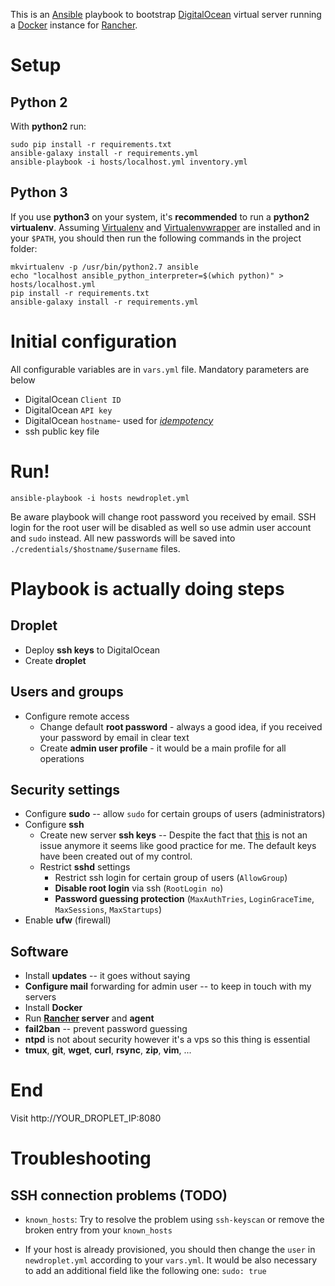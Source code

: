 This is an [Ansible](http://ansible.com) playbook to bootstrap [DigitalOcean](https://www.digitalocean.com/) virtual server running a [Docker](https://www.docker.com/) instance for [Rancher](http://www.rancher.io/).

# Setup

## Python 2
With **python2** run:
```
sudo pip install -r requirements.txt
ansible-galaxy install -r requirements.yml
ansible-playbook -i hosts/localhost.yml inventory.yml
```

## Python 3
If you use **python3** on your system, it's **recommended** to run a **python2 virtualenv**. Assuming [Virtualenv](http://virtualenv.readthedocs.org/en/latest/) and [Virtualenvwrapper](http://virtualenvwrapper.readthedocs.org/en/latest/) are installed and in your `$PATH`, you should then run the following commands in the project folder:

```
mkvirtualenv -p /usr/bin/python2.7 ansible
echo "localhost ansible_python_interpreter=$(which python)" > hosts/localhost.yml
pip install -r requirements.txt
ansible-galaxy install -r requirements.yml
```

# Initial configuration

All configurable variables are in `vars.yml` file. Mandatory parameters are below
* DigitalOcean `Client ID`
* DigitalOcean `API key`
* DigitalOcean `hostname`- used for *[idempotency](http://docs.ansible.com/glossary.html#idempotency)*
* ssh public key file

# Run!

```
ansible-playbook -i hosts newdroplet.yml
```
Be aware playbook will change root password you received by email. SSH login for the root user will be disabled as well
so use admin user account and `sudo` instead. All new passwords will be saved into `./credentials/$hostname/$username` files.

# Playbook is actually doing steps

## Droplet
* Deploy **ssh keys** to DigitalOcean
* Create **droplet**

## Users and groups
* Configure remote access
  * Change default **root password** - always a good idea, if you received your password by email in clear text
  * Create **admin user profile** - it would be a main profile for all operations

## Security settings
* Configure **sudo** -- allow `sudo` for certain groups of users (administrators)
* Configure **ssh**
  * Create new server **ssh keys** -- Despite the fact that [this](https://www.digitalocean.com/company/blog/avoid-duplicate-ssh-host-keys/) is not an issue anymore it seems like good practice for me. The default keys have been created out of my control.
  * Restrict **sshd** settings
    * Restrict ssh login for certain group of users (`AllowGroup`)
    * **Disable root login** via ssh (`RootLogin no`)
    * **Password guessing protection** (`MaxAuthTries`, `LoginGraceTime`, `MaxSessions`, `MaxStartups`)
* Enable **ufw** (firewall)

## Software

* Install **updates** -- it goes without saying
* **Configure mail** forwarding for admin user -- to keep in touch with my servers
* Install **Docker**
* Run **[Rancher](http://www.rancher.io/) server** and **agent**
* **fail2ban** -- prevent password guessing
* **ntpd** is not about security however it's a vps so this thing is essential
* **tmux**, **git**, **wget**, **curl**, **rsync**, **zip**, **vim**, ...


# End

Visit http://YOUR_DROPLET_IP:8080

# Troubleshooting

## SSH connection problems (TODO)
- `known_hosts`: Try to resolve the problem using `ssh-keyscan` or remove the broken entry from your `known_hosts`

- If your host is already provisioned, you should then change the `user` in `newdroplet.yml` according to your `vars.yml`. It would be also necessary to add an additional field like the following one:
`sudo: true`
